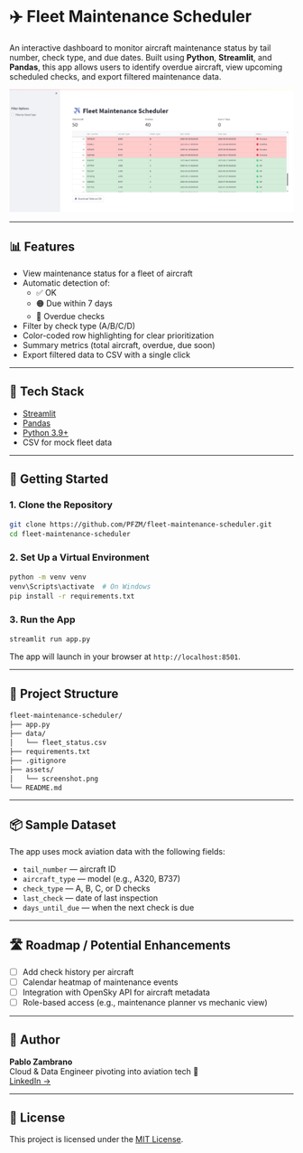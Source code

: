 # ✈️ Fleet Maintenance Scheduler

An interactive dashboard to monitor aircraft maintenance status by tail number, check type, and due dates. Built using **Python**, **Streamlit**, and **Pandas**, this app allows users to identify overdue aircraft, view upcoming scheduled checks, and export filtered maintenance data.

![Screenshot](assets/screenshot.png)

---

## 📊 Features

- View maintenance status for a fleet of aircraft
- Automatic detection of:
  - ✅ OK
  - 🟠 Due within 7 days
  - 🔴 Overdue checks
- Filter by check type (A/B/C/D)
- Color-coded row highlighting for clear prioritization
- Summary metrics (total aircraft, overdue, due soon)
- Export filtered data to CSV with a single click

---

## 🧰 Tech Stack

- [Streamlit](https://streamlit.io/)
- [Pandas](https://pandas.pydata.org/)
- [Python 3.9+](https://www.python.org/)
- CSV for mock fleet data

---

## 🚀 Getting Started

### 1. Clone the Repository

```bash
git clone https://github.com/PFZM/fleet-maintenance-scheduler.git
cd fleet-maintenance-scheduler
```

### 2. Set Up a Virtual Environment

```bash
python -m venv venv
venv\Scripts\activate  # On Windows
pip install -r requirements.txt
```

### 3. Run the App

```bash
streamlit run app.py
```

The app will launch in your browser at `http://localhost:8501`.

---

## 📂 Project Structure

```
fleet-maintenance-scheduler/
├── app.py
├── data/
│   └── fleet_status.csv
├── requirements.txt
├── .gitignore
├── assets/
│   └── screenshot.png
└── README.md
```

---

## 📦 Sample Dataset

The app uses mock aviation data with the following fields:

- `tail_number` — aircraft ID
- `aircraft_type` — model (e.g., A320, B737)
- `check_type` — A, B, C, or D checks
- `last_check` — date of last inspection
- `days_until_due` — when the next check is due

---

## 🛣️ Roadmap / Potential Enhancements

- [ ] Add check history per aircraft
- [ ] Calendar heatmap of maintenance events
- [ ] Integration with OpenSky API for aircraft metadata
- [ ] Role-based access (e.g., maintenance planner vs mechanic view)

---

## 👤 Author

**Pablo Zambrano**  
Cloud & Data Engineer pivoting into aviation tech 🚀  
[LinkedIn →](https://www.linkedin.com/in/pablo-zambrano)

---

## 📄 License

This project is licensed under the [MIT License](LICENSE).
